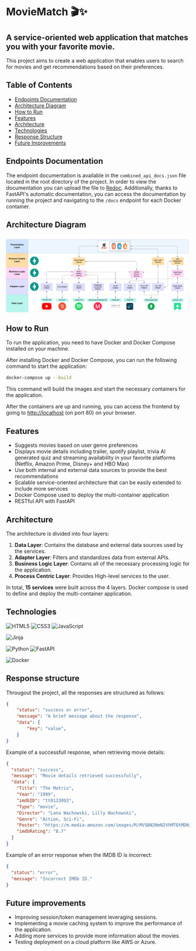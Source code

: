# MovieMatch 🎬✨

## A service-oriented web application that matches you with your favorite movie.

This project aims to create a web application that enables users to search for movies and get recommendations based on their preferences.

## Table of Contents

- [Endpoints Documentation](#endpoints-documentation)
- [Architecture Diagram](#architecture-diagram)
- [How to Run](#how-to-run)
- [Features](#features)
- [Architecture](#architecture)
- [Technologies](#technologies)
- [Response Structure](#response-structure)
- [Future Improvements](#future-improvements)

## Endpoints Documentation

The endpoint documentation is available in the `combined_api_docs.json` file located in the root directory of the project. In order to view the documentation you can upload the file to [Redoc](https://redocly.github.io/redoc/).
Additionally, thanks to FastAPI's automatic documentation, you can access the documentation by running the project and navigating to the `/docs` endpoint for each Docker container.

## Architecture Diagram

<img src="service_architecture.png" alt="architecture"/>

## How to Run

To run the application, you need to have Docker and Docker Compose installed on your machine.

After installing Docker and Docker Compose, you can run the following command to start the application:

```bash
docker-compose up --build
```
This command will build the images and start the necessary containers for the application.

After the containers are up and running, you can access the frontend by going to [http://localhost](http://localhost) (on port 80) on your browser.

## Features

+ Suggests movies based on user genre preferences
+ Displays movie details including trailer, spotify playlist, trivia AI generated quiz and streaming availability in your favorite platforms (Netflix, Amazon Prime, Disney+ and HBO Max)
+ Use both internal and external data sources to provide the best recommendations
+ Scalable service-oriented architecture that can be easily extended to include more services
+ Docker Compose used to deploy the multi-container application
+ RESTful API with FastAPI

## Architecture

The architecture is divided into four layers:

1. **Data Layer**: Contains the database and external data sources used by the services.
2. **Adapter Layer**: Filters and standardizes data from external APIs.
3. **Business Logic Layer**:  Contains all of the necessary processing logic for the application.
4. **Process Centric Layer**: Provides High-level services to the user.

In total, **15 services** were built across the 4 layers. Docker compose is used to define and deploy the multi-container application.

## Technologies

![HTML5](https://img.shields.io/badge/HTML5-E34F26?style=for-the-badge&logo=html5&logoColor=white) ![CSS3](https://img.shields.io/badge/CSS3-1572B6?style=for-the-badge&logo=css3) ![JavaScript](https://img.shields.io/badge/JavaScript-F7DF1E?style=for-the-badge&logo=javascript&logoColor=black)

![Jinja](https://img.shields.io/badge/Jinja-000000?style=for-the-badge&logo=jinja)

![Python](https://img.shields.io/badge/Python-FFD43B?style=for-the-badge&logo=python&logoColor=blue) ![FastAPI](https://img.shields.io/badge/FastAPI-005571?style=for-the-badge&logo=fastapi)

![Docker](https://img.shields.io/badge/Docker-2CA5E0?style=for-the-badge&logo=docker&logoColor=white)

## Response structure

Througout the project, all the responses are structured as follows:

```json
{
    "status": "success or error",
    "message": "A brief message about the response",
    "data": { 
        "key": "value",
    } 
}
```

Example of a successfull response, when retrieving movie details:

```json
{
  "status": "success",
  "message": "Movie details retrieved successfully",
  "data": {
    "Title": "The Matrix",
    "Year": "1999",
    "imdbID": "tt0133093",
    "Type": "movie",
    "Director": "Lana Wachowski, Lilly Wachowski",
    "Genre": "Action, Sci-Fi",
    "Poster": "https://m.media-amazon.com/images/M/MV5BN2NmN2VhMTQtMDNiOS00NDlhLTliMjgtODE2ZTY0ODQyNDRhXkEyXkFqcGc@._V1_SX300.jpg",
    "imdbRating": "8.7"
  }
}
```

Example of an error response when the IMDB ID is incorrect:

```json
{
  "status": "error",
  "message": "Incorrect IMDb ID."
}
```

## Future improvements

+ Improving session/token management leveraging sessions.
+ Implementing a movie caching system to improve the performance of the application.
+ Adding more services to provide more information about the movies.
+ Testing deployment on a cloud platform like AWS or Azure.
